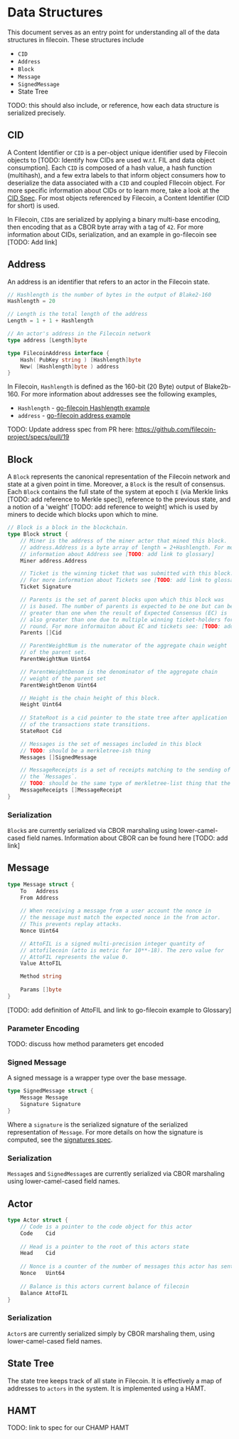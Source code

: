 # Data Structures

This document serves as an entry point for understanding all of the data structures in filecoin. These structures include

- `CID`
- `Address`
- `Block`
- `Message`
- `SignedMessage`
- State Tree

TODO: this should also include, or reference, how each data structure is serialized precisely.

## CID

A Content Identifier or `CID` is a per-object unique identifier used by Filecoin objects to [TODO: Identify how CIDs are used w.r.t. FIL and data object consumption]. Each `CID` is composed of a hash value,  a hash function (multihash), and a few extra labels to that inform object consumers how to deserialize the data associated with a `CID` and coupled FIlecoin object. For more specific information about CIDs or to learn more, take a look at the [CID Spec](https://github.com/ipld/cid). For most objects referenced by Filecoin, a Content Identifier (CID for short) is used. 

In Filecoin, `CID`s are serialized by applying a binary multi-base encoding, then encoding that as a CBOR byte array with a tag of `42`. For more information about CIDs, serialization, and an example in go-filecoin see [TODO: Add link]

## Address

An address is an identifier that refers to an actor in the Filecoin state.

```go
// Hashlength is the number of bytes in the output of Blake2-160
Hashlength = 20

// Length is the total length of the address
Length = 1 + 1 + Hashlength

// An actor's address in the Filecoin network
type address [Length]byte

type FilecoinAddress interface {
    Hash( PubKey string ) [Hashlength]byte
    New( [Hashlength]byte ) address
}
```

In Filecoin, `Hashlength` is defined as the 160-bit (20 Byte) output of Blake2b-160. For more information about addresses see the following examples,

- `Hashlength` -  [go-filecoin Hashlength example](https://github.com/filecoin-project/go-filecoin/blob/master/address/constants.go)
- `address` -  [go-filecoin address example](https://github.com/filecoin-project/go-filecoin/blob/master/address/address.go)

TODO: Update address spec from PR here: https://github.com/filecoin-project/specs/pull/19


## Block

A `Block` represents the canonical representation of the Filecoin network and state at a given  point in time. Moreover, a `Block` is the result of consensus. Each `Block` contains  the full state of the system at epoch `E` (via Merkle links [TODO: add reference to Merkle spec]), reference to the previous state, and a notion of a 'weight' [TODO: add reference to weight] which is used by miners to decide which blocks upon which to mine.

```go
// Block is a block in the blockchain.
type Block struct {
	// Miner is the address of the miner actor that mined this block. 
    // address.Address is a byte array of length = 2+Hashlength. For more 
    // information about Address see [TODO: add link to glossary]
	Miner address.Address

	// Ticket is the winning ticket that was submitted with this block.
    // For more information about Tickets see [TODO: add link to glossary]
	Ticket Signature

	// Parents is the set of parent blocks upon which this block was 
    // is based. The number of parents is expected to be one but can be 
    // greater than one when the result of Expected Consensus (EC) is 
    // also greater than one due to multiple winning ticket-holders for a 
    // round. For more informaiton about EC and tickets see: [TODO: add references]
	Parents []Cid

	// ParentWeightNum is the numerator of the aggregate chain weight
    // of the parent set.
	ParentWeightNum Uint64

	// ParentWeightDenom is the denominator of the aggregate chain 
    // weight of the parent set
	ParentWeightDenom Uint64 

	// Height is the chain height of this block.
	Height Uint64
    
    // StateRoot is a cid pointer to the state tree after application 
    // of the transactions state transitions.
	StateRoot Cid

	// Messages is the set of messages included in this block
	// TODO: should be a merkletree-ish thing
	Messages []SignedMessage

	// MessageReceipts is a set of receipts matching to the sending of
    // the `Messages`.
    // TODO: should be the same type of merkletree-list thing that the messages are
	MessageReceipts []MessageReceipt
}
```

### Serialization

`Block`s are currently serialized via CBOR marshaling using lower-camel-cased field names. Information about CBOR can be found here [TODO: add link]

## Message

```go
type Message struct {
	To   Address
	From Address
	
	// When receiving a message from a user account the nonce in
	// the message must match the expected nonce in the from actor.
	// This prevents replay attacks.
	Nonce Uint64

    // AttoFIL is a signed multi-precision integer quantity of
	// attofilecoin (atto is metric for 10**-18). The zero value for
	// AttoFIL represents the value 0.
	Value AttoFIL

	Method string
	
	Params []byte
}
```

[TODO: add definition of AttoFIL and link to go-filecoin example to Glossary]

### Parameter Encoding

TODO: discuss how method parameters get encoded

### Signed Message

A signed message is a wrapper type over the base message.

```go
type SignedMessage struct {
    Message Message
    Signature Signature
}
```

Where a `signature` is the serialized signature of the serialized representation of `Message`. For more details on how the signature is computed, see the [signatures spec](signatures.md).

### Serialization

`Message`s and `SignedMessage`s are currently serialized via CBOR marshaling using lower-camel-cased field names.

## Actor

```go
type Actor struct {
    // Code is a pointer to the code object for this actor
	Code    Cid
    
    // Head is a pointer to the root of this actors state
	Head    Cid
    
    // Nonce is a counter of the number of messages this actor has sent
	Nonce   Uint64
    
    // Balance is this actors current balance of filecoin
	Balance AttoFIL
}
```




### Serialization

`Actor`s are currently serialized simply by CBOR marshaling them, using lower-camel-cased field names.

## State Tree

The state tree keeps track of all state in Filecoin. It is effectively a map of addresses to `actors` in the system. It is implemented using a HAMT.

## HAMT

TODO: link to spec for our CHAMP HAMT